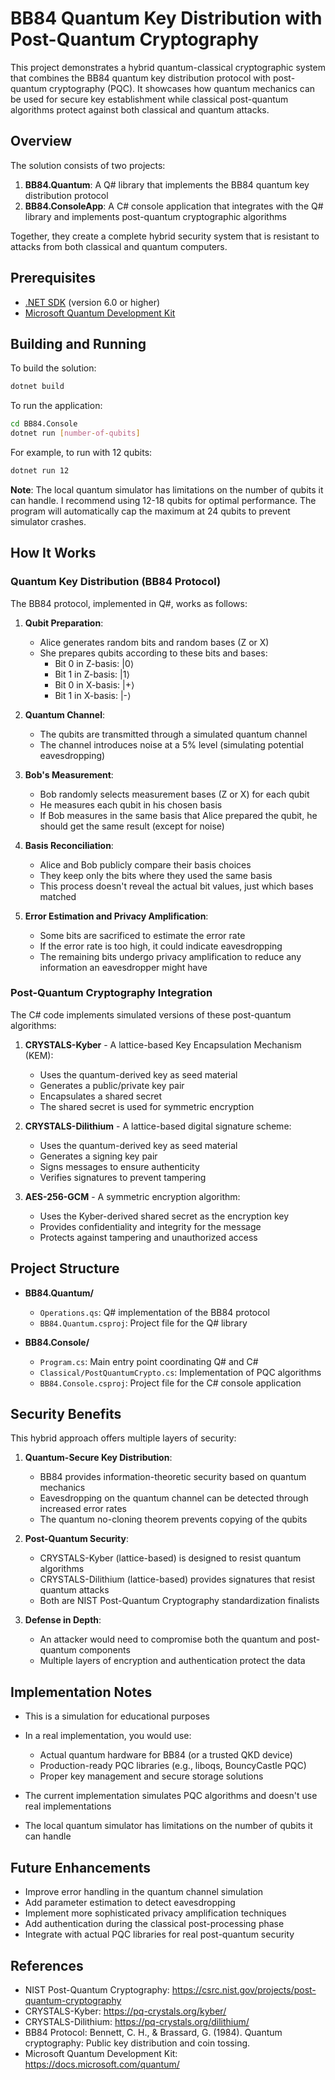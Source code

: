 # BB84 Quantum Key Distribution with Post-Quantum Cryptography

This project demonstrates a hybrid quantum-classical cryptographic system that combines the BB84 quantum key distribution protocol with post-quantum cryptography (PQC). It showcases how quantum mechanics can be used for secure key establishment while classical post-quantum algorithms protect against both classical and quantum attacks.

## Overview

The solution consists of two projects:

1. **BB84.Quantum**: A Q# library that implements the BB84 quantum key distribution protocol
2. **BB84.ConsoleApp**: A C# console application that integrates with the Q# library and implements post-quantum cryptographic algorithms

Together, they create a complete hybrid security system that is resistant to attacks from both classical and quantum computers.

## Prerequisites

- [.NET SDK](https://dotnet.microsoft.com/download) (version 6.0 or higher)
- [Microsoft Quantum Development Kit](https://docs.microsoft.com/azure/quantum/)

## Building and Running

To build the solution:

```bash
dotnet build
```

To run the application:

```bash
cd BB84.Console
dotnet run [number-of-qubits]
```

For example, to run with 12 qubits:

```bash
dotnet run 12
```

**Note**: The local quantum simulator has limitations on the number of qubits it can handle. I recommend using 12-18 qubits for optimal performance. The program will automatically cap the maximum at 24 qubits to prevent simulator crashes.

## How It Works

### Quantum Key Distribution (BB84 Protocol)

The BB84 protocol, implemented in Q#, works as follows:

1. **Qubit Preparation**:
   - Alice generates random bits and random bases (Z or X)
   - She prepares qubits according to these bits and bases:
     - Bit 0 in Z-basis: |0⟩
     - Bit 1 in Z-basis: |1⟩
     - Bit 0 in X-basis: |+⟩
     - Bit 1 in X-basis: |-⟩

2. **Quantum Channel**:
   - The qubits are transmitted through a simulated quantum channel
   - The channel introduces noise at a 5% level (simulating potential eavesdropping)

3. **Bob's Measurement**:
   - Bob randomly selects measurement bases (Z or X) for each qubit
   - He measures each qubit in his chosen basis
   - If Bob measures in the same basis that Alice prepared the qubit, he should get the same result (except for noise)

4. **Basis Reconciliation**:
   - Alice and Bob publicly compare their basis choices
   - They keep only the bits where they used the same basis
   - This process doesn't reveal the actual bit values, just which bases matched

5. **Error Estimation and Privacy Amplification**:
   - Some bits are sacrificed to estimate the error rate
   - If the error rate is too high, it could indicate eavesdropping
   - The remaining bits undergo privacy amplification to reduce any information an eavesdropper might have

### Post-Quantum Cryptography Integration

The C# code implements simulated versions of these post-quantum algorithms:

1. **CRYSTALS-Kyber** - A lattice-based Key Encapsulation Mechanism (KEM):
   - Uses the quantum-derived key as seed material
   - Generates a public/private key pair
   - Encapsulates a shared secret
   - The shared secret is used for symmetric encryption

2. **CRYSTALS-Dilithium** - A lattice-based digital signature scheme:
   - Uses the quantum-derived key as seed material
   - Generates a signing key pair
   - Signs messages to ensure authenticity
   - Verifies signatures to prevent tampering

3. **AES-256-GCM** - A symmetric encryption algorithm:
   - Uses the Kyber-derived shared secret as the encryption key
   - Provides confidentiality and integrity for the message
   - Protects against tampering and unauthorized access

## Project Structure

- **BB84.Quantum/**
  - `Operations.qs`: Q# implementation of the BB84 protocol
  - `BB84.Quantum.csproj`: Project file for the Q# library

- **BB84.Console/**
  - `Program.cs`: Main entry point coordinating Q# and C#
  - `Classical/PostQuantumCrypto.cs`: Implementation of PQC algorithms
  - `BB84.Console.csproj`: Project file for the C# console application

## Security Benefits

This hybrid approach offers multiple layers of security:

1. **Quantum-Secure Key Distribution**:
   - BB84 provides information-theoretic security based on quantum mechanics
   - Eavesdropping on the quantum channel can be detected through increased error rates
   - The quantum no-cloning theorem prevents copying of the qubits

2. **Post-Quantum Security**:
   - CRYSTALS-Kyber (lattice-based) is designed to resist quantum algorithms
   - CRYSTALS-Dilithium (lattice-based) provides signatures that resist quantum attacks
   - Both are NIST Post-Quantum Cryptography standardization finalists

3. **Defense in Depth**:
   - An attacker would need to compromise both the quantum and post-quantum components
   - Multiple layers of encryption and authentication protect the data

## Implementation Notes

- This is a simulation for educational purposes
- In a real implementation, you would use:
  - Actual quantum hardware for BB84 (or a trusted QKD device)
  - Production-ready PQC libraries (e.g., liboqs, BouncyCastle PQC)
  - Proper key management and secure storage solutions

- The current implementation simulates PQC algorithms and doesn't use real implementations
- The local quantum simulator has limitations on the number of qubits it can handle

## Future Enhancements

- Improve error handling in the quantum channel simulation
- Add parameter estimation to detect eavesdropping
- Implement more sophisticated privacy amplification techniques
- Add authentication during the classical post-processing phase
- Integrate with actual PQC libraries for real post-quantum security

## References

- NIST Post-Quantum Cryptography: https://csrc.nist.gov/projects/post-quantum-cryptography
- CRYSTALS-Kyber: https://pq-crystals.org/kyber/
- CRYSTALS-Dilithium: https://pq-crystals.org/dilithium/
- BB84 Protocol: Bennett, C. H., & Brassard, G. (1984). Quantum cryptography: Public key distribution and coin tossing.
- Microsoft Quantum Development Kit: https://docs.microsoft.com/quantum/
